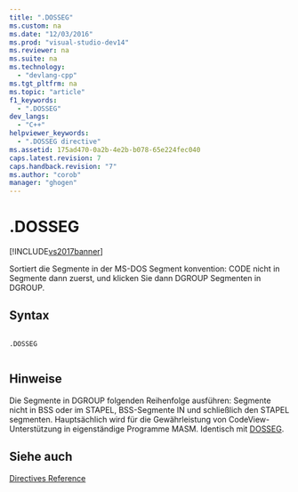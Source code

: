 ```yaml
---
title: ".DOSSEG"
ms.custom: na
ms.date: "12/03/2016"
ms.prod: "visual-studio-dev14"
ms.reviewer: na
ms.suite: na
ms.technology: 
  - "devlang-cpp"
ms.tgt_pltfrm: na
ms.topic: "article"
f1_keywords: 
  - ".DOSSEG"
dev_langs: 
  - "C++"
helpviewer_keywords: 
  - ".DOSSEG directive"
ms.assetid: 175ad470-0a2b-4e2b-b078-65e224fec040
caps.latest.revision: 7
caps.handback.revision: "7"
ms.author: "corob"
manager: "ghogen"
---
```

# .DOSSEG
[!INCLUDE[vs2017banner](../../assembler/inline/includes/vs2017banner.md)]

Sortiert die Segmente in der MS\-DOS Segment konvention: CODE nicht in Segmente dann zuerst, und klicken Sie dann DGROUP Segmenten in DGROUP.  
  
## Syntax  
  
```  
  
.DOSSEG  
  
```  
  
## Hinweise  
 Die Segmente in DGROUP folgenden Reihenfolge ausführen: Segmente nicht in BSS oder im STAPEL, BSS\-Segmente IN und schließlich den STAPEL segmenten.  Hauptsächlich wird für die Gewährleistung von CodeView\-Unterstützung in eigenständige Programme MASM.  Identisch mit [DOSSEG](../../assembler/masm/dosseg.md).  
  
## Siehe auch  
 [Directives Reference](../../assembler/masm/directives-reference.md)